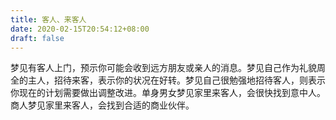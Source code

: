 ```yaml
---
title: 客人、来客人
date: 2020-02-15T20:54:12+08:00
draft: false
---
```


梦见有客人上门，预示你可能会收到远方朋友或亲人的消息。梦见自己作为礼貌周全的主人，招待来客，表示你的状况在好转。梦见自己很勉强地招待客人，则表示你现在的计划需要做出调整改进。单身男女梦见家里来客人，会很快找到意中人。商人梦见家里来客人，会找到合适的商业伙伴。